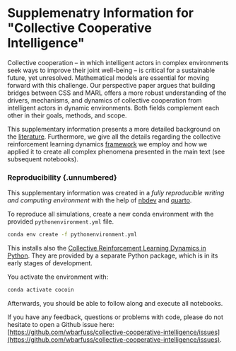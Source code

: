 # Supplemenatry Information for "Collective Cooperative Intelligence" 
Collective cooperation – in which intelligent actors in complex environments seek ways to improve their joint well-being – is critical for a sustainable future, yet unresolved. Mathematical models are essential for moving forward with this challenge. 
Our perspective paper argues that building bridges between CSS and MARL offers a more robust understanding of the drivers, mechanisms, and dynamics of collective cooperation from intelligent actors in dynamic environments.
Both fields complement each other in their goals, methods, and scope. 

This supplementary information presents a more detailed background on the [literature](02_LiteratureBackground.ipynb). Furthermore, we give all the details regarding the collective reinforcement learning dynamics [framework](03_Framework.ipynb) we employ and how we applied it to create all complex phenomena presented in the main text (see subsequent notebooks).

### Reproducibility {.unnumbered}
This supplementary information was created in a *fully reproducible writing and computing environment* with the help of [nbdev](https://nbdev.fast.ai) and [quarto](https://quarto.org). 

To reproduce all simulations, create a new conda environment with the provided `pythonenvironment.yml` file.

```bash
conda env create -f pythonenvironment.yml
```

This installs also the [Collective Reinforcement Learning Dynamics in Python](https://github.com/BarfussLab/pyCRLD). They are provided by a separate Python package, which is in its early stages of development. 

You activate the environment with:
```bash
conda activate cocoin
```

Afterwards, you should be able to follow along and execute all notebooks.

If you have any feedback, questions or problems with code, please do not hesitate to open a Github issue here: [https://github.com/wbarfuss/collective-cooperative-intelligence/issues](https://github.com/wbarfuss/collective-cooperative-intelligence/issues).

